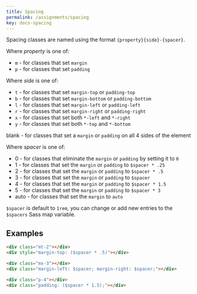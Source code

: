 ```yaml
---
title: Spacing
permalink: /assignments/spacing
key: docs-spacing
---
```


Spacing classes are named using the format `{property}{side}-{spacer}`.

Where *property* is one of:

- `m` - for classes that set `margin`
- `p` - for classes that set `padding`

Where *side* is one of:

- `t` - for classes that set `margin-top` or `padding-top`
- `b` - for classes that set `margin-bottom` or `padding-bottom`
- `l` - for classes that set `margin-left` or `padding-left`
- `r` - for classes that set `margin-right` or `padding-right`
- `x` - for classes that set both `*-left` and `*-right`
- `y` - for classes that set both `*-top` and `*-bottom`

blank - for classes that set a `margin` or `padding` on all 4 sides of the element

Where *spacer* is one of:

- 0 - for classes that eliminate the `margin` or `padding` by setting it to `0`
- 1 - for classes that set the `margin` or `padding` to `$spacer * .25`
- 2 - for classes that set the `margin` or `padding` to `$spacer * .5`
- 3 - for classes that set the `margin` or `padding` to `$spacer`
- 4 - for classes that set the `margin` or `padding` to `$spacer * 1.5`
- 5 - for classes that set the `margin` or `padding` to `$spacer * 3`
- auto - for classes that set the `margin` to `auto`

`$spacer` is default to `1rem`, you can change or add new entries to the `$spacers` Sass map variable.

## Examples

```html
<div class="mt-2"></div>
<div style="margin-top: ($spacer * .5)"></div>
```

```html
<div class="mx-3"></div>
<div class="margin-left: $spacer; margin-right: $spacer;"></div>
```

```html
<div class="p-4"></div>
<div class="padding: ($spacer * 1.5);"></div>
```
